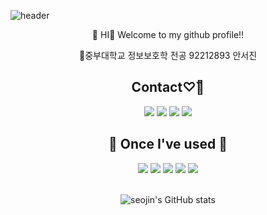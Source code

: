 ![header](https://capsule-render.vercel.app/api?type=Waving&color=FFCCCC&height=300&section=header&text=seojin's%20Github&fontSize=90)

<div align="center">
👋 HI🫠 Welcome to my github profile!!

🏫중부대학교 정보보호학 전공 92212893 안서진 


## Contact♡̆̎
<a href="https://instagram.com/03_0902/" target="_blank"><img src="https://img.shields.io/badge/03_0902-E4405F?style=plastic&logo=instagram&logoColor=white"/></a>
<a href="mailto:92212893@jmail.ac.kr" target="_blank"><img src="https://img.shields.io/badge/92212893@jmail.ac.kr-EA4335?style=plastic&logo=Gmail&logoColor=white"/></a>
<a href="https://www.notion.so/b5b73aad2b77443498943b806f225343" target="_blank"><img src="https://img.shields.io/badge/Notion-000000?style=plastic&logo=Notion&logoColor=white"/></a>
<a href="https://sejin0902.tistory.com/" target="_blank"><img src="https://img.shields.io/badge/Tistory-000000?style=plastic&logo=Tistory&logoColor=white"/></a>

## 🔨 Once I've used 🔨
<img src="https://img.shields.io/badge/linux-FCC624?style=flat-square&logo=linux&logoColor=black"> 
<img src="https://img.shields.io/badge/html5-E34F26?style=flat-square&logo=html5&logoColor=white"> 
<img src="https://img.shields.io/badge/css-1572B6?style=flat-square&logo=css3&logoColor=white"> 
<img src="https://img.shields.io/badge/javascript-F7DF1E?style=flat-square&logo=javascript&logoColor=black"> 
 <img src="https://img.shields.io/badge/python-3776AB?style=flat-square&logo=python&logoColor=white"> 
 <br/>
 <br/>
 
![seojin's GitHub stats](https://github-readme-stats.vercel.app/api?username=annseojin&include_all_commits=true&show_icons=true&theme=radical)
</div>


